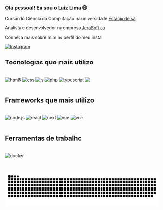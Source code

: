 ### Olá pessoal! Eu sou o Luiz Lima 😄

Cursando Ciência da Computação na universidade <a href="https://estacio.br/">Estácio de sá</a>

Analista e desenvolvedor na empresa <a href="https://www.jerasoft.com.br/">JeraSoft co</a>

Conheça mais sobre mim no perfil do meu insta.

[![Instagram](https://img.shields.io/badge/Instagram-E4405F?style=for-the-badge&logo=instagram&logoColor=white)](https://instagram.com/luizf.o_)

## Tecnologias que mais utilizo
<br>
<div style="display: inline_block">
  <img align="center" alt="html5" src="https://img.shields.io/badge/HTML5-E34F26?style=for-the-badge&logo=html5&logoColor=white" />
  <img align="center" alt="css" src="https://img.shields.io/badge/CSS3-1572B6?style=for-the-badge&logo=css3&logoColor=white" />
  <img align="center" alt="js" src="https://img.shields.io/badge/JavaScript-F7DF1E?style=for-the-badge&logo=javascript&logoColor=black" />
  <img align="center" alt="php" src="https://img.shields.io/badge/PHP-BF40BF?style=for-the-badge&logo=php&logoColor=white">
  <img align="center" alt="typescript" src="https://img.shields.io/badge/-TypeScript-blue?style=for-the-badge&logo=typescript&logoColor=white">
  <img align="center" src="https://img.shields.io/badge/TailwindCSS-white?style=for-the-badge&logo=tailwindcss&logoColor=black">


</div>
<br/>

## Frameworks que mais utilizo
<br>
<div style="display: inline_block">
  <img align="center" alt="node.js" src="https://img.shields.io/badge/-Node.js-339933?style=for-the-badge&logo=node.js&logoColor=white">
  <img align="center" alt="react" src="https://img.shields.io/badge/-React-61DAFB?style=for-the-badge&logo=react&logoColor=black">
  <img align="center" alt="next" src="https://img.shields.io/badge/-Next.js-blue?style=for-the-badge&logo=next.js&logoColor=white">
  <img align="center" alt="vue" src="https://img.shields.io/badge/-Vue.js-pink?style=for-the-badge&logo=vue.js&logoColor=black">
  <img align="center" alt="vue" src="https://img.shields.io/badge/-Vite-blue?style=for-the-badge&logo=vite&logoColor=white">
</div>
<br/>

## Ferramentas de trabalho
<br>
<div style="display: inline_block">
  <img align="center" alt="docker" src="https://img.shields.io/badge/-docker-blue?style=for-the-badge&logo=docker&logoColor=white">
</div>
<br/>

##

![Snake animation](https://github.com/luizlima12/SNACK-SVG/blob/main/snack-snack.svg)
